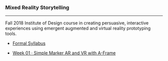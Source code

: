 ### Mixed Reality Storytelling 

-----

Fall 2018 Institute of Design course in creating persuasive, interactive experiences using emergent augmented and virtual reality prototyping tools.

- [Formal Syllabus](mixed-reality-storytelling-f18.pdf)

- [Week 01 · Simple Marker AR and VR with A-Frame](week01/README.md)


